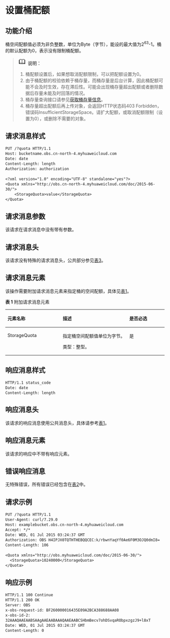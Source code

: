 # 设置桶配额<a name="ZH-CN_TOPIC_0100846743"></a>

## 功能介绍<a name="section5584184924715"></a>

桶空间配额值必须为非负整数，单位为Byte（字节），能设的最大值为2<sup>63</sup>-1。桶的默认配额为0，表示没有限制桶配额。

>![](public_sys-resources/icon-note.gif) **说明：**   
>1.  桶配额设置后，如果想取消配额限制，可以把配额设置为0。  
>2.  由于桶配额的校验依赖于桶存量，而桶存量是后台计算，因此桶配额可能不会及时生效，存在滞后性。可能会出现桶存量超出配额或者删除数据后存量未能及时回落的情况。  
>3.  桶存量查询接口请参见[获取桶存量信息](获取桶存量信息.md)。  
>4.  桶存量超出配额后再上传对象，会返回HTTP状态码403 Forbidden，错误码InsufficientStorageSpace。请扩大配额，或取消配额限制（设置为0），或删除不需要的对象。  

## 请求消息样式<a name="section17724952"></a>

```
PUT /?quota HTTP/1.1 
Host: bucketname.obs.cn-north-4.myhuaweicloud.com 
Date: date
Content-Length: length
Authorization: authorization

<?xml version="1.0" encoding="UTF-8" standalone="yes"?> 
<Quota xmlns="http://obs.cn-north-4.myhuaweicloud.com/doc/2015-06-30/"> 
    <StorageQuota>value</StorageQuota> 
</Quota>
```

## 请求消息参数<a name="section25306841"></a>

该请求在请求消息中没有带有参数。

## 请求消息头<a name="section26434985"></a>

该请求没有特殊的请求消息头，公共部分参见[表3](构造请求.md#table25197309)。

## 请求消息元素<a name="section36588280"></a>

该操作需要附加请求消息元素来指定桶的空间配额，具体见[表1](#table32716508105325)。

**表 1**  附加请求消息元素

<a name="table32716508105325"></a>
<table><thead align="left"><tr id="row45688556"><th class="cellrowborder" valign="top" width="34.69%" id="mcps1.2.4.1.1"><p id="p9785517"><a name="p9785517"></a><a name="p9785517"></a><strong id="b20960792"><a name="b20960792"></a><a name="b20960792"></a>元素名称</strong></p>
</th>
<th class="cellrowborder" valign="top" width="41.839999999999996%" id="mcps1.2.4.1.2"><p id="p20102617"><a name="p20102617"></a><a name="p20102617"></a><strong id="b46705833"><a name="b46705833"></a><a name="b46705833"></a>描述</strong></p>
</th>
<th class="cellrowborder" valign="top" width="23.47%" id="mcps1.2.4.1.3"><p id="p25076148"><a name="p25076148"></a><a name="p25076148"></a><strong id="b24358745"><a name="b24358745"></a><a name="b24358745"></a>是否必选</strong></p>
</th>
</tr>
</thead>
<tbody><tr id="row26901352"><td class="cellrowborder" valign="top" width="34.69%" headers="mcps1.2.4.1.1 "><p id="p31525899"><a name="p31525899"></a><a name="p31525899"></a>StorageQuota</p>
</td>
<td class="cellrowborder" valign="top" width="41.839999999999996%" headers="mcps1.2.4.1.2 "><p id="p3461035"><a name="p3461035"></a><a name="p3461035"></a>指定桶空间配额值单位为字节。</p>
<p id="p31149317"><a name="p31149317"></a><a name="p31149317"></a>类型：整型。</p>
</td>
<td class="cellrowborder" valign="top" width="23.47%" headers="mcps1.2.4.1.3 "><p id="p40066730"><a name="p40066730"></a><a name="p40066730"></a>是</p>
</td>
</tr>
</tbody>
</table>

## 响应消息样式<a name="section60859072"></a>

```
HTTP/1.1 status_code
Date: date
Content-Length: length
```

## 响应消息头<a name="section10860736"></a>

该请求的响应消息使用公共消息头，具体请参考[表1](返回结果.md#d0e686)。

## 响应消息元素<a name="section30637762"></a>

该请求的响应中不带有响应元素。

## 错误响应消息<a name="section7304408"></a>

无特殊错误，所有错误已经包含在[表2](错误码.md#d0e843)中。

## 请求示例<a name="section14482163815396"></a>

```
PUT /?quota HTTP/1.1
User-Agent: curl/7.29.0
Host: examplebucket.obs.cn-north-4.myhuaweicloud.com
Accept: */*
Date: WED, 01 Jul 2015 03:24:37 GMT
Authorization: OBS H4IPJX0TQTHTHEBQQCEC:k/rbwnYaqYf0Ae6F0M3OJQ0dmI8=
Content-Length: 106

<Quota xmlns="http://obs.myhuaweicloud.com/doc/2015-06-30/">
  <StorageQuota>10240000</StorageQuota>
</Quota>
```

## 响应示例<a name="section76081155815"></a>

```
HTTP/1.1 100 Continue
HTTP/1.1 200 OK
Server: OBS
x-obs-request-id: BF260000016435E09A2BCA388688AA08
x-obs-id-2: 32AAAQAAEAABSAAgAAEAABAAAQAAEAABCSHbmBecv7ohDSvqaRObpxzgzJ9+l8xT
Date: WED, 01 Jul 2015 03:24:37 GMT
Content-Length: 0
```

